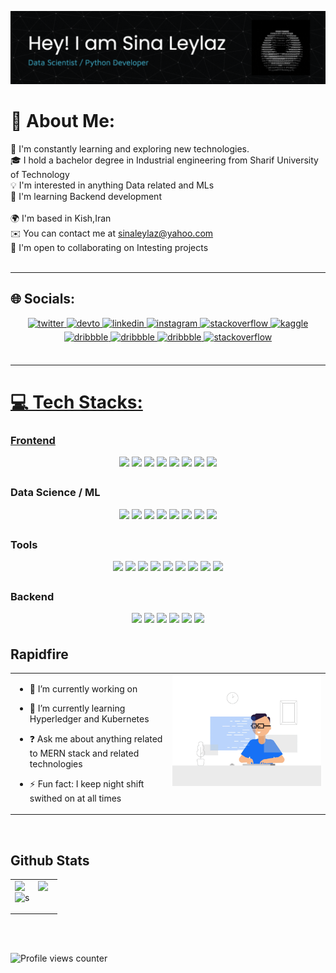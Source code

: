 ![Header](ezgif.com-crop.gif)



# 💫 About Me:
🌱 I'm constantly learning and exploring new technologies. <br>🎓 I hold a bachelor degree in Industrial engineering from Sharif University of Technology <br>💡 I'm interested in anything Data related and MLs<br>🧠  I'm learning Backend development<br><br>🌍  I'm based in Kish,Iran<br>✉️  You can contact me at [sinaleylaz@yahoo.com](mailto:sinaleylaz@yahoo.com)<br>🤝  I'm open to collaborating on Intesting projects<br><br>

---
## 🌐 Socials:
<div align="center">
<a href="https://twitter.com/s" target="_blank">
<img src=https://img.shields.io/badge/twitter-%2300acee.svg?&style=for-the-badge&logo=twitter&logoColor=white alt=twitter style="margin-bottom: 5px;" />
</a>
<a href="https://dev.to/s" target="_blank">
<img src=https://img.shields.io/badge/dev.to-%2308090A.svg?&style=for-the-badge&logo=dev.to&logoColor=white alt=devto style="margin-bottom: 5px;" />
</a>
<a href="https://linkedin.com/in/s" target="_blank">
<img src=https://img.shields.io/badge/linkedin-%231E77B5.svg?&style=for-the-badge&logo=linkedin&logoColor=white alt=linkedin style="margin-bottom: 5px;" />
<a href="https://instagram.com/Sina_leylaz" target="_blank">
<img src=https://img.shields.io/badge/instagram-%23000000.svg?&style=for-the-badge&logo=instagram&logoColor=white alt=instagram style="margin-bottom: 5px;" />
<a href="https://stackoverflow.com/users/s" target="_blank">
<img src=https://img.shields.io/badge/stackoverflow-%23F28032.svg?&style=for-the-badge&logo=stackoverflow&logoColor=white alt=stackoverflow style="margin-bottom: 5px;" />
</a>
<a href="https://www.kaggle.com/s" target="_blank">
<img src=https://img.shields.io/badge/Kaggle-035a7d?style=for-the-badge&logo=kaggle&logoColor=white) alt=kaggle style="margin-bottom: 5px;" />
</a>
<a href="https://dribbble.com/s" target="_blank">
<img src=https://img.shields.io/badge/dribbble-%23E45285.svg?&style=for-the-badge&logo=dribbble&logoColor=white alt=dribbble style="margin-bottom: 5px;" />
</a>
<a href="https://dribbble.com/s" target="_blank">
<img src=https://img.shields.io/badge/Telegram-2CA5E0?style=for-the-badge&logo=telegram&logoColor=white alt=dribbble style="margin-bottom: 5px;" />
</a>
<a href="https://discord.gg/Sinaxx#6876" target="_blank">
<img src=https://img.shields.io/badge/Discord-7289DA?style=for-the-badge&logo=discord&logoColor=white alt=dribbble style="margin-bottom: 5px;" />
</a>
<a href="https://stackoverflow.com/users/s" target="_blank">
<img src=https://img.shields.io/badge/Reddit-%23FF4500.svg?style=for-the-badge&logo=Reddit&logoColor=white alt=stackoverflow style="margin-bottom: 5px;" />
</div>  
<br/>  

----

 
# 💻 Tech Stacks:
### Frontend
<div align="center">
<a target="_blank">
<img src=https://img.shields.io/badge/HTML5-E34F26?style=for-the-badge&logo=html5&logoColor=white style="margin-bottom: 5px;" />
</a>
<a target="_blank">
<img src=https://img.shields.io/badge/CSS3-1572B6?style=for-the-badge&logo=css3&logoColor=white style="margin-bottom: 5px;" />
</a>
<a target="_blank">
<img src=https://img.shields.io/badge/tailwindcss-%2338B2AC.svg?style=for-the-badge&logo=tailwind-css&logoColor=white style="margin-bottom: 5px;" />
</a>
<a target="_blank">
<img src=https://img.shields.io/badge/React-20232A?style=for-the-badge&logo=react&logoColor=61DAFB style="margin-bottom: 5px;" />
</a>
<a target="_blank">
<img src=https://img.shields.io/badge/Figma-F24E1E?style=for-the-badge&logo=figma&logoColor=white style="margin-bottom: 5px;" />
</a>
<a target="_blank">
<img src=https://img.shields.io/badge/Adobe%20XD-470137?style=for-the-badge&logo=Adobe%20XD&logoColor=#FF61F6 style="margin-bottom: 5px;" />
</a>
<a target="_blank">
<img src=https://img.shields.io/badge/Adobe%20Illustrator-FF9A00?style=for-the-badge&logo=adobe%20illustrator&logoColor=white style="margin-bottom: 5px;" />
</a>
<a target="_blank">
<img src=https://img.shields.io/badge/javascript-%23323330.svg?style=for-the-badge&logo=javascript&logoColor=%23F7DF1E style="margin-bottom: 5px;" />
</a>
</div>

### Data Science / ML
<div align="center">
<a target="_blank">
<img src=https://img.shields.io/badge/numpy-%23013243.svg?style=for-the-badge&logo=numpy&logoColor=white style="margin-bottom: 5px;" />
</a>
<a target="_blank">
<img src=https://img.shields.io/badge/Matplotlib-%23ffffff.svg?style=for-the-badge&logo=Matplotlib&logoColor=black style="margin-bottom: 5px;" />
</a>
<a target="_blank">
<img src=https://img.shields.io/badge/Plotly-%233F4F75.svg?style=for-the-badge&logo=plotly&logoColor=white style="margin-bottom: 5px;" />
</a>
<a target="_blank">
<img src=https://img.shields.io/badge/scikit--learn-%23F7931E.svg?style=for-the-badge&logo=scikit-learn&logoColor=white style="margin-bottom: 5px;" />
</a><a target="_blank">
<img src=https://img.shields.io/badge/TensorFlow-%23FF6F00.svg?style=for-the-badge&logo=TensorFlow&logoColor=white style="margin-bottom: 5px;" />
</a><a target="_blank">
<img src=https://img.shields.io/badge/Tableau-E97627?style=for-the-badge&logo=Tableau&logoColor=white style="margin-bottom: 5px;" />
</a>
</a><a target="_blank">
<img src=https://img.shields.io/badge/pandas-%23150458.svg?style=for-the-badge&logo=pandas&logoColor=white style="margin-bottom: 5px;" />
</a>
</a><a target="_blank">
<img src=	https://img.shields.io/badge/R-276DC3?style=for-the-badge&logo=r&logoColor=white style="margin-bottom: 5px;" />
</a>
</div>

### Tools
<div align="center">
<a target="_blank">
<img src=https://img.shields.io/badge/mac%20os-000000?style=for-the-badge&logo=apple&logoColor=white style="margin-bottom: 5px;" />
</a>
<a target="_blank">
<img src=https://img.shields.io/badge/Linux-FCC624?style=for-the-badge&logo=linux&logoColor=black style="margin-bottom: 5px;" />
</a>
<a target="_blank">
<img src=https://img.shields.io/badge/OpenWrt-00B5E2?style=for-the-badge&logo=OpenWrt&logoColor=white style="margin-bottom: 5px;" />
</a>
<a target="_blank">
<img src=https://img.shields.io/badge/Visual_Studio_Code-0078D4?style=for-the-badge&logo=visual%20studio%20code&logoColor=white style="margin-bottom: 5px;" />
</a>
<a target="_blank">
<img src=https://img.shields.io/badge/VIM-%2311AB00.svg?&style=for-the-badge&logo=vim&logoColor=white style="margin-bottom: 5px;" />
</a>
<a target="_blank">
<img src=https://img.shields.io/badge/Shell_Script-121011?style=for-the-badge&logo=gnu-bash&logoColor=white style="margin-bottom: 5px;" />
</a>
<a target="_blank">
<img src=https://img.shields.io/badge/Notion-000000?style=for-the-badge&logo=notion&logoColor=white style="margin-bottom: 5px;" />
</a>
<a target="_blank">
<img src=https://img.shields.io/badge/GIT-E44C30?style=for-the-badge&logo=git&logoColor=white style="margin-bottom: 5px;" />
</a>
<a target="_blank">
<img src=https://img.shields.io/badge/Shell_Script-121011?style=for-the-badge&logo=gnu-bash&logoColor=white style="margin-bottom: 5px;" />
</a>
</div>

### Backend
<div align="center">
<a target="_blank">
<img src=https://img.shields.io/badge/Django-092E20?style=for-the-badge&logo=django&logoColor=white style="margin-bottom: 5px;" />
</a>
<a target="_blank">
<img src=https://img.shields.io/badge/PostgreSQL-316192?style=for-the-badge&logo=postgresql&logoColor=white style="margin-bottom: 5px;" />
</a>
<a target="_blank">
<img src=https://img.shields.io/badge/FastAPI-005571?style=for-the-badge&logo=fastapi style="margin-bottom: 5px;" />
</a>
<a target="_blank">
<img src=https://img.shields.io/badge/Go-00ADD8?style=for-the-badge&logo=go&logoColor=white style="margin-bottom: 5px;" />
</a>
<a target="_blank">
<img src=https://img.shields.io/badge/firebase-%23039BE5.svg?style=for-the-badge&logo=firebase style="margin-bottom: 5px;" />
</a>
<a target="_blank">
<img src=https://img.shields.io/badge/Go-00ADD8?style=for-the-badge&logo=go&logoColor=white style="margin-bottom: 5px;" />
</a>
</div>










## Rapidfire  
<table><tr><td valign="top" width="50%">

- 🔭 I’m currently working on 
  

- 🌱 I’m currently learning Hyperledger and Kubernetes  
  

- ❓ Ask me about anything related to MERN stack and related technologies  
  

- ⚡ Fun fact: I keep night shift swithed on at all times   


</td><td valign="top" width="50%">

<div align="center">
<img src="dev.gif" align="center" style="width: 100%" />
</div>  


</td></tr></table>  

<br/>  



## Github Stats  
<table><tr><td valign="top" width="50%">

<img src="https://github-readme-stats.vercel.app/api?username=rishavanand&show_icons=true&count_private=true&hide_border=true" align="left" style="width: 100%" />

<p><img align="center" src="https://github-readme-streak-stats.herokuapp.com/?user=s&" alt="s" /></p>

</td><td valign="top" width="50%">

<img src="https://github-readme-stats.vercel.app/api/top-langs/?username=rishavanand&hide_border=true&layout=compact" align="left" style="width: 100%" />







</td></tr></table>  

<br/>  

  

<br/>  

![Profile views counter](https://komarev.com/ghpvc/?username=rishavanand&&style=flat-square)  
  

<br/>  


<br />
